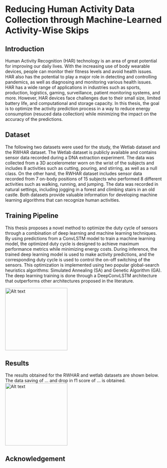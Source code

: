 # Reducing Human Activity Data Collection through Machine-Learned Activity-Wise Skips

## Introduction

Human Activity Recognition (HAR) technology is an area of great potential for improving our daily lives. With the increasing use of body wearable devices, people can monitor their fitness levels and avoid health issues. HAR also has the potential to play a major role in detecting and controlling pandemics, as well as diagnosing and monitoring various health issues. HAR has a wide range of applications in industries such as sports, production, logistics, gaming, surveillance, patient monitoring systems, and more. However, HAR devices face challenges due to their small size, limited battery life, and computational and storage capacity. In this thesis, the goal is to optimize the activity prediction process in a way to reduce energy consumption (resuced data collection) while minimizing the impact on the accuracy of the predictions. 

## Dataset

The following two datasets were used for the study, the Wetlab dataset and the RWHAR dataset. The Wetlab dataset is publicly available and contains sensor data recorded during a DNA extraction experiment. The data was collected from a 3D accelerometer worn on the wrist of the subjects and includes 8 activities such as cutting, pouring, and stirring, as well as a null class. On the other hand, the RWHAR dataset includes sensor data recorded from 7 on-body positions of 15 subjects who performed 8 different activities such as walking, running, and jumping. The data was recorded in natural settings, including jogging in a forest and climbing stairs in an old castle. Both datasets provide valuable information for developing machine learning algorithms that can recognize human activities.

## Training Pipeline

This thesis proposes a novel method to optimize the duty cycle of sensors through a combination of deep learning and machine learning techniques. By using predictions from a ConvLSTM model to train a machine learning model, the optimized duty cycle is designed to achieve maximum performance metrics while minimizing energy costs. During inference, the trained deep learning model is used to make activity predictions, and the corresponding duty cycle is used to control the on-off switching of the sensors. This optimization is implemented using two popular global-search heuristics algorithms: Simulated Annealing (SA) and Genetic Algorithm (GA). The deep learning training is done through a DeepConvLSTM architecture that outperforms other architectures proposed in the literature. 

<img src="/path/to/img.jpg" alt="Alt text" width="200" height="200" />

## Results

The results obtained for the RWHAR and wetlab datasets are shown below. The data saving of ... and drop in f1 score of ... is obtained. 
<img src="/path/to/img.jpg" alt="Alt text" width="200" height="200" />

## Acknowledgement

